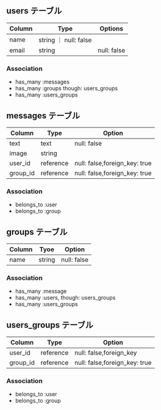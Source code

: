 ## users テーブル

| Column | Type                  | Options     |
| ------ | --------------------- | ----------- |
| name   | string ｜ null: false |
| email  | string                | null: false |

### Association

- has_many :messages
- has_many :groups though: users_groups
- has_many :users_groups

## messages テーブル

| Column   | Type      | Option                        |
| -------- | --------- | ----------------------------- |
| text     | text      | null: false                   |
| image    | string    |                               |
| user_id  | reference | null: false,foreign_key: true |
| group_id | reference | null: false,foreign_key: true |

### Association

- belongs_to :user
- belongs_to :group

## groups テーブル

| Column | Tyoe   | Option      |
| ------ | ------ | ----------- |
| name   | string | null: false |

### Association

- has_many :message
- has_many :users, though: users_groups
- has_many :users_groups

## users_groups テーブル

| Column   | Type      | Option                        |
| -------- | --------- | ----------------------------- |
| user_id  | reference | null: false,foreign_key       |
| group_id | reference | null: false,foreign_key: true |

### Association

- belongs_to :user
- belongs_to :group
